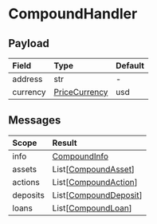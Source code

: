 # CompoundHandler

## Payload

| Field | Type | Default |
| :--- | :--- | :--- |
| address | str | - |
| currency | [PriceCurrency](compoundhandler.md#PriceCurrency) | usd |

## Messages

| Scope | Result |
| :--- | :--- |
| info | [CompoundInfo](compoundhandler.md#CompoundInfo) |
| assets | List\[[CompoundAsset](compoundhandler.md#CompoundAsset)\] |
| actions | List\[[CompoundAction](compoundhandler.md#CompoundAction)\] |
| deposits | List\[[CompoundDeposit](compoundhandler.md#CompoundDeposit)\] |
| loans | List\[[CompoundLoan](compoundhandler.md#CompoundLoan)\] |

